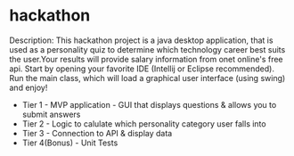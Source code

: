 # hackathon

Description: This hackathon project is a java desktop application, that is used as a personality quiz to determine which technology career best suits the user.Your results will provide salary information from onet online's free api.  Start by opening your favorite IDE (Intellij or Eclipse recommended). Run the main class, which will load a graphical user interface (using swing) and enjoy!

* Tier 1 - MVP application - GUI that displays questions & allows you to submit answers 
* Tier 2 - Logic to calulate which personality category user falls into  
* Tier 3 - Connection to API & display data 
* Tier 4(Bonus) - Unit Tests







